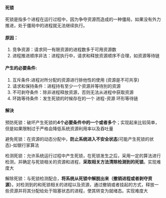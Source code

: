 #### 死锁

死锁是指多个进程在运行过程中，因为争夺资源而造成的一种僵局，如果没有外力推进，处于僵局中的进程就无法继续执行。

#### **原因：**

1. 竞争资源：请求同一有限资源的进程数多于可用资源数
2. 进程推进顺序非法：进程执行中，请求和释放资源顺序不合理，如资源等待链

#### **产生的必要条件:**

1. 互斥条件:进程对所分配的资源进行排他性的使用 (资源是不可共享)
2. 请求和保持条件：进程持有至少一个资源并等待別的资源
3. 不可剥夺条件：除非进程释放资源，否则无法从进程中获取资源
4. 环路等待条件：发生死锁的时候存在的一个 进程-资源 环形等待链

#### 解決

预防死锁：破坏产生死锁的**4个必要条件中的一个或者多个**；实现起来比较简单，但是如果限制过于严格会降低系统资源利用率以及吞吐量

避免死锁：在资源的动态分配中，**防止系统进入不安全状态**(可能产生死锁的状态)-如银行家算法

检测死锁：允许系统运行过程中产生死锁，在死锁发生之后，采用一定的算法进行检测，并确定与死锁相关的资源和进程，**采取相关方法清除检测到的死锁**。实现难度大

解除死锁：与死锁检测配合，**将系统从死锁中解脱出来（撤销进程或者剥夺资源）**。对检测到的和死锁相关的进程以及资源，通过撤销或者挂起的方式，释放一些资源并将其分配给处于阻塞状态的进程，使其转变为就绪态。实现难度大

